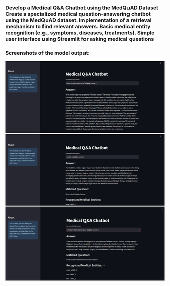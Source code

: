 ### Develop a Medical Q&A Chatbot using the MedQuAD Dataset Create a specialized medical question-answering chatbot using the MedQuAD dataset. Implementation of a retrieval mechanism to find relevant answers. Basic medical entity recognition (e.g., symptoms, diseases, treatments). Simple user interface using Streamlit for asking medical questions

### Screenshots of the model output:
![alt text](Model_output-1.png)
![alt text](Model_output-2.png)
![alt text](Model_output-3.png)
